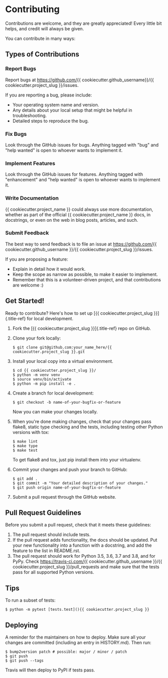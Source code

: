 # Contributing

Contributions are welcome, and they are greatly appreciated! Every
little bit helps, and credit will always be given.

You can contribute in many ways:

## Types of Contributions

### Report Bugs

Report bugs at <https://github.com/>{{ cookiecutter.github_username}}/{{ cookiecutter.project_slug }}/issues.

If you are reporting a bug, please include:

-   Your operating system name and version.
-   Any details about your local setup that might be helpful in
    troubleshooting.
-   Detailed steps to reproduce the bug.

### Fix Bugs

Look through the GitHub issues for bugs. Anything tagged with "bug"
and "help wanted" is open to whoever wants to implement it.

### Implement Features

Look through the GitHub issues for features. Anything tagged with
"enhancement" and "help wanted" is open to whoever wants to
implement it.

### Write Documentation

{{ cookiecutter.project_name }} could always use more documentation,
whether as part of the official {{ cookiecutter.project_name }} docs, in
docstrings, or even on the web in blog posts, articles, and such.

### Submit Feedback

The best way to send feedback is to file an issue at
<https://github.com/>{{ cookiecutter.github_username }}/{{ cookiecutter.project_slug }}/issues.

If you are proposing a feature:

-   Explain in detail how it would work.
-   Keep the scope as narrow as possible, to make it easier to
    implement.
-   Remember that this is a volunteer-driven project, and that
    contributions are welcome :)

## Get Started!

Ready to contribute? Here\'s how to set up [{{ cookiecutter.project_slug
}}]{.title-ref} for local development.

1.  Fork the [{{ cookiecutter.project_slug }}]{.title-ref} repo on
    GitHub.

2.  Clone your fork locally:

    ``` {.shell}
    $ git clone git@github.com:your_name_here/{{ cookiecutter.project_slug }}.git
    ```

3.  Install your local copy into a virtual environment. 

    ``` {.shell}
    $ cd {{ cookiecutter.project_slug }}/
    $ python -m venv venv
    $ source venv/bin/activate
    $ python -m pip install -e .
    ```

4.  Create a branch for local development:

    ``` {.shell}
    $ git checkout -b name-of-your-bugfix-or-feature
    ```

    Now you can make your changes locally.

5.  When you're done making changes, check that your changes pass
    flake8, static type checking and the tests, including testing other Python versions with
    tox:

    ``` {.shell}
    $ make lint
    $ make type
    $ make test
    ```

    To get flake8 and tox, just pip install them into your virtualenv.

6.  Commit your changes and push your branch to GitHub:

    ``` {.shell}
    $ git add .
    $ git commit -m "Your detailed description of your changes."
    $ git push origin name-of-your-bugfix-or-feature
    ```

7.  Submit a pull request through the GitHub website.

## Pull Request Guidelines

Before you submit a pull request, check that it meets these guidelines:

1.  The pull request should include tests.
2.  If the pull request adds functionality, the docs should be updated.
    Put your new functionality into a function with a docstring, and add
    the feature to the list in README.rst.
3.  The pull request should work for Python 3.5, 3.6, 3.7 and 3.8, and
    for PyPy. Check <https://travis-ci.com/>{{ cookiecutter.github_username }}/{{ cookiecutter.project_slug }}/pull_requests and make sure that the tests pass for all supported
    Python versions.

## Tips

To run a subset of tests:

``` {.shell}
$ python -m pytest [tests.test](){{ cookiecutter.project_slug }}
```



## Deploying

A reminder for the maintainers on how to deploy. Make sure all your
changes are committed (including an entry in HISTORY.md). Then run:

``` {.shell}
$ bump2version patch # possible: major / minor / patch
$ git push
$ git push --tags
```

Travis will then deploy to PyPI if tests pass.
